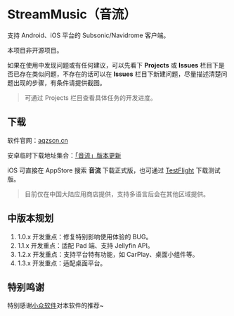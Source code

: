 # StreamMusic（音流）

支持 Android、iOS 平台的 Subsonic/Navidrome 客户端。

本项目非开源项目。

如果在使用中发现问题或有任何建议，可以先看下 **Projects** 或 **Issues** 栏目下是否已存在类似问题，不存在的话可以在 **Issues** 栏目下新建问题，尽量描述清楚问题出现的步骤，有条件请提供截图。

> 可通过 Projects 栏目查看具体任务的开发进度。

## 下载

软件官网：[aqzscn.cn](https://aqzscn.cn/)

安卓临时下载地址集合：[「音流」版本更新](https://aqzscn.cn/archives/stream-music-versions)

iOS 可直接在 AppStore 搜索 **音流** 下载正式版，也可通过 [TestFlight](https://testflight.apple.com/join/svM990B5) 下载测试版。

> 目前仅在中国大陆应用商店提供，支持多语言后会在其他区域提供。

## 中版本规划

1. 1.0.x 开发重点：修复特别影响使用体验的 BUG。
2. 1.1.x 开发重点：适配 Pad 端、支持 Jellyfin API。
3. 1.2.x 开发重点：支持平台特有功能，如 CarPlay、桌面小组件等。
4. 1.3.x 开发重点：适配桌面平台。

## 特别鸣谢

特别感谢[小众软件](https://www.appinn.com/)对本软件的推荐~
